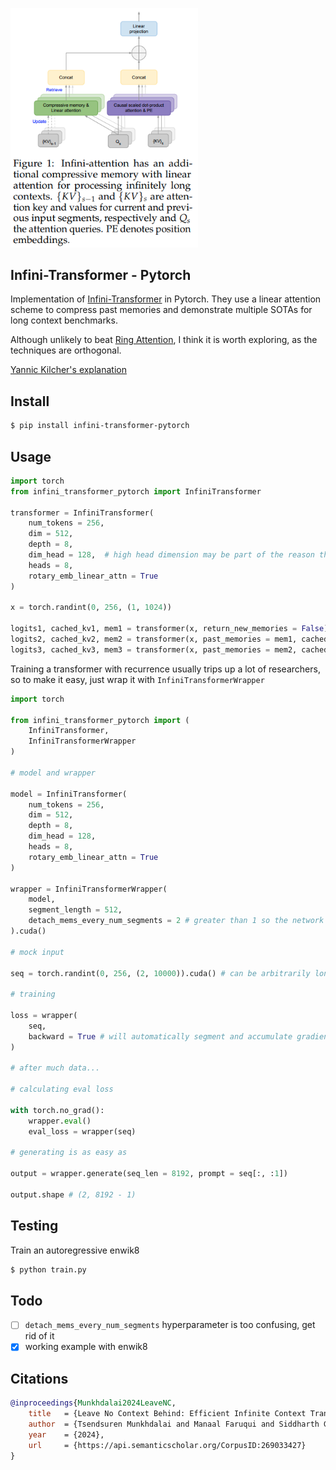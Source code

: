 <img src="./infini-attention.png" width="300px"></img>

## Infini-Transformer - Pytorch

Implementation of <a href="https://arxiv.org/abs/2404.07143">Infini-Transformer</a> in Pytorch. They use a linear attention scheme to compress past memories and demonstrate multiple SOTAs for long context benchmarks.

Although unlikely to beat <a href="https://github.com/lucidrains/ring-attention-pytorch">Ring Attention</a>, I think it is worth exploring, as the techniques are orthogonal.

<a href="https://www.youtube.com/watch?v=r_UBBfTPcF0">Yannic Kilcher's explanation</a>

## Install

```bash
$ pip install infini-transformer-pytorch
```

## Usage

```python
import torch
from infini_transformer_pytorch import InfiniTransformer

transformer = InfiniTransformer(
    num_tokens = 256,
    dim = 512,
    depth = 8,
    dim_head = 128,  # high head dimension may be part of the reason they got good results (kv has high capacity)
    heads = 8,
    rotary_emb_linear_attn = True
)

x = torch.randint(0, 256, (1, 1024))

logits1, cached_kv1, mem1 = transformer(x, return_new_memories = False)
logits2, cached_kv2, mem2 = transformer(x, past_memories = mem1, cached_kv = cached_kv1, return_new_memories = False)
logits3, cached_kv3, mem3 = transformer(x, past_memories = mem2, cached_kv = cached_kv2, return_new_memories = True)

```

Training a transformer with recurrence usually trips up a lot of researchers, so to make it easy, just wrap it with `InfiniTransformerWrapper`

```python
import torch

from infini_transformer_pytorch import (
    InfiniTransformer,
    InfiniTransformerWrapper
)

# model and wrapper

model = InfiniTransformer(
    num_tokens = 256,
    dim = 512,
    depth = 8,
    dim_head = 128,
    heads = 8,
    rotary_emb_linear_attn = True
)

wrapper = InfiniTransformerWrapper(
    model,
    segment_length = 512,
    detach_mems_every_num_segments = 2 # greater than 1 so the network can learn how to 'write' to the fast weight memories
).cuda()

# mock input

seq = torch.randint(0, 256, (2, 10000)).cuda() # can be arbitrarily long sequence

# training

loss = wrapper(
    seq,
    backward = True # will automatically segment and accumulate gradients when it detaches the memories
)

# after much data...

# calculating eval loss

with torch.no_grad():
    wrapper.eval()
    eval_loss = wrapper(seq)

# generating is as easy as

output = wrapper.generate(seq_len = 8192, prompt = seq[:, :1])

output.shape # (2, 8192 - 1)
```

## Testing

Train an autoregressive enwik8

```python
$ python train.py
```

## Todo

- [ ] `detach_mems_every_num_segments` hyperparameter is too confusing, get rid of it
- [x] working example with enwik8

## Citations

```bibtex
@inproceedings{Munkhdalai2024LeaveNC,
    title   = {Leave No Context Behind: Efficient Infinite Context Transformers with Infini-attention},
    author  = {Tsendsuren Munkhdalai and Manaal Faruqui and Siddharth Gopal},
    year    = {2024},
    url     = {https://api.semanticscholar.org/CorpusID:269033427}
}
```
